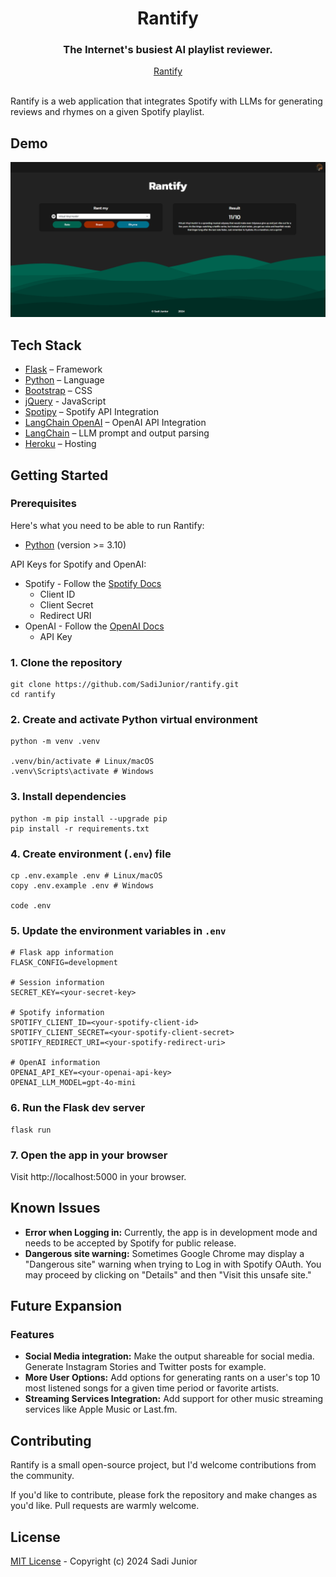 <div align="center">
  <h1 align="center">Rantify</h1>
  <h3>The Internet's busiest AI playlist reviewer.</h3>
</div>

<div align="center">
  <a href="https://rantify-d3dae4547d9a.herokuapp.com/">Rantify</a>
</div>

<br/>

Rantify is a web application that integrates Spotify with LLMs for generating reviews and rhymes on a given Spotify playlist.


## Demo

![Rantify Demo](.github/images/rantify-demo.png)


## Tech Stack

- [Flask](https://flask.palletsprojects.com/) – Framework
- [Python](https://www.python.org/) – Language
- [Bootstrap](https://getbootstrap.com/) – CSS
- [jQuery](https://jquery.com/) - JavaScript
- [Spotipy](https://spotipy.readthedocs.io/) – Spotify API Integration
- [LangChain OpenAI](https://python.langchain.com/v0.2/docs/integrations/platforms/openai/) – OpenAI API Integration
- [LangChain](https://python.langchain.com/v0.2/docs/introduction/) – LLM prompt and output parsing
- [Heroku](https://www.heroku.com/) – Hosting


## Getting Started

### Prerequisites

Here's what you need to be able to run Rantify:

- [Python](https://www.python.org/downloads/) (version >= 3.10)

API Keys for Spotify and OpenAI:
- Spotify - Follow the [Spotify Docs](https://developer.spotify.com/documentation/web-api/concepts/apps)
  - Client ID
  - Client Secret
  - Redirect URI
- OpenAI - Follow the [OpenAI Docs](https://platform.openai.com/docs/quickstart)
   - API Key

### 1. Clone the repository
``` shell
git clone https://github.com/SadiJunior/rantify.git
cd rantify
```

### 2. Create and activate Python virtual environment
``` shell
python -m venv .venv

.venv/bin/activate # Linux/macOS
.venv\Scripts\activate # Windows
```

### 3. Install dependencies
``` shell
python -m pip install --upgrade pip
pip install -r requirements.txt
```

### 4. Create environment (`.env`) file
``` shell
cp .env.example .env # Linux/macOS
copy .env.example .env # Windows

code .env
```

### 5. Update the environment variables in `.env`
``` shell
# Flask app information
FLASK_CONFIG=development

# Session information
SECRET_KEY=<your-secret-key>

# Spotify information
SPOTIFY_CLIENT_ID=<your-spotify-client-id>
SPOTIFY_CLIENT_SECRET=<your-spotify-client-secret>
SPOTIFY_REDIRECT_URI=<your-spotify-redirect-uri>

# OpenAI information
OPENAI_API_KEY=<your-openai-api-key>
OPENAI_LLM_MODEL=gpt-4o-mini
```

### 6. Run the Flask dev server
``` shell
flask run
```

### 7. Open the app in your browser

Visit http://localhost:5000 in your browser.


## Known Issues

- **Error when Logging in:** Currently, the app is in development mode and needs to be accepted by Spotify for public release.
- **Dangerous site warning:** Sometimes Google Chrome may display a "Dangerous site" warning when trying to Log in with Spotify OAuth. You may proceed by clicking on "Details" and then "Visit this unsafe site."


## Future Expansion

### Features

- **Social Media integration:** Make the output shareable for social media. Generate Instagram Stories and Twitter posts for example.
- **More User Options:** Add options for generating rants on a user's top 10 most listened songs for a given time period or favorite artists.
- **Streaming Services Integration:** Add support for other music streaming services like Apple Music or Last.fm.


## Contributing

Rantify is a small open-source project, but I'd welcome contributions from the community.

If you'd like to contribute, please fork the repository and make changes as you'd like. Pull requests are warmly welcome.


## License

[MIT License](LICENSE.md) - Copyright (c) 2024 Sadi Junior

